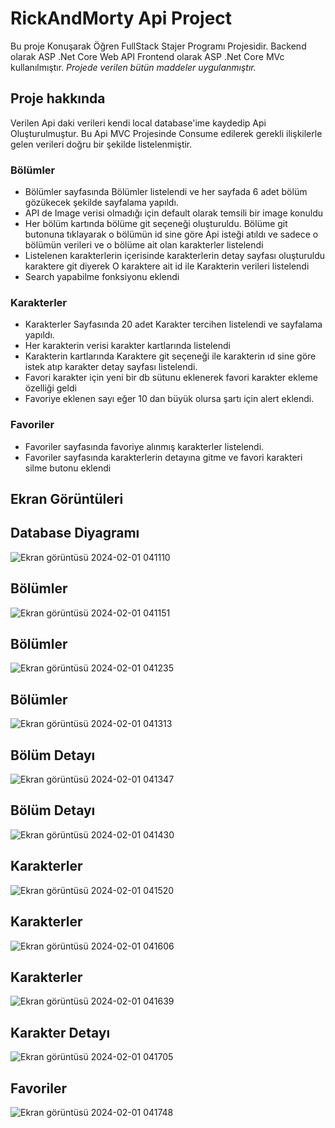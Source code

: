 # RickAndMorty Api Project
Bu proje Konuşarak Öğren FullStack Stajer Programı Projesidir.
Backend olarak ASP .Net Core Web API
Frontend olarak ASP .Net Core MVc kullanılmıştır.
*Projede verilen bütün maddeler uygulanmıştır.*

## Proje hakkında 
Verilen Api daki verileri kendi local database'ime kaydedip Api Oluşturulmuştur. Bu Api MVC Projesinde Consume edilerek gerekli ilişkilerle gelen verileri doğru bir şekilde listelenmiştir.
### Bölümler
* Bölümler sayfasında Bölümler listelendi ve her sayfada 6 adet bölüm gözükecek şekilde sayfalama yapıldı.
* API de Image verisi olmadığı için default olarak temsili bir image konuldu
* Her bölüm kartında bölüme git seçeneği oluşturuldu. Bölüme git butonuna tıklayarak o bölümün id sine göre Api isteği atıldı ve sadece o bölümün verileri ve o bölüme ait olan karakterler listelendi
* Listelenen karakterlerin içerisinde karakterlerin detay sayfası oluşturuldu karaktere git diyerek O karaktere ait id ile Karakterin verileri listelendi
* Search yapabilme fonksiyonu eklendi
### Karakterler
* Karakterler Sayfasında 20 adet Karakter tercihen listelendi ve sayfalama yapıldı.
* Her karakterin verisi karakter kartlarında listelendi
* Karakterin kartlarında Karaktere git seçeneği ile karakterin ıd sine göre istek atıp karakter detay sayfası listelendi.
* Favori karakter için yeni bir db sütunu eklenerek favori karakter ekleme özelliği geldi
* Favoriye eklenen sayı eğer 10 dan büyük olursa şartı için alert eklendi.
### Favoriler
* Favoriler sayfasında favoriye alınmış karakterler listelendi.
* Favoriler sayfasında karakterlerin detayına gitme ve favori karakteri silme butonu eklendi
## Ekran Görüntüleri
## Database Diyagramı
![Ekran görüntüsü 2024-02-01 041110](https://github.com/Aydinmfatih/RickAndMortyApi/assets/46519508/6e6cb19f-a632-4c9d-b8ef-5cdb70d9cc80)
## Bölümler
![Ekran görüntüsü 2024-02-01 041151](https://github.com/Aydinmfatih/RickAndMortyApi/assets/46519508/6d629c0e-578e-419a-bc25-6c80482ec37b)
## Bölümler
![Ekran görüntüsü 2024-02-01 041235](https://github.com/Aydinmfatih/RickAndMortyApi/assets/46519508/bfb99729-3604-45b5-b29d-68ced0b07c88)
## Bölümler
![Ekran görüntüsü 2024-02-01 041313](https://github.com/Aydinmfatih/RickAndMortyApi/assets/46519508/8d9a422c-eb01-4b31-a078-c46a1578b6ad)
## Bölüm Detayı
![Ekran görüntüsü 2024-02-01 041347](https://github.com/Aydinmfatih/RickAndMortyApi/assets/46519508/aa4b4448-b5bd-409e-9bd5-813607fbbc0e)
## Bölüm Detayı
![Ekran görüntüsü 2024-02-01 041430](https://github.com/Aydinmfatih/RickAndMortyApi/assets/46519508/a789841e-9c29-4d23-afec-a0d89db55fbe)
## Karakterler
![Ekran görüntüsü 2024-02-01 041520](https://github.com/Aydinmfatih/RickAndMortyApi/assets/46519508/eda1d819-8687-47a0-bb63-3354ff375d02)
## Karakterler
![Ekran görüntüsü 2024-02-01 041606](https://github.com/Aydinmfatih/RickAndMortyApi/assets/46519508/5771c414-7354-478f-ba54-09cbfcc863ee)
## Karakterler
![Ekran görüntüsü 2024-02-01 041639](https://github.com/Aydinmfatih/RickAndMortyApi/assets/46519508/c4859c53-d8d0-4650-939e-0bf8c0e39d24)
## Karakter Detayı
![Ekran görüntüsü 2024-02-01 041705](https://github.com/Aydinmfatih/RickAndMortyApi/assets/46519508/4d5627ae-fcf3-4c4a-b863-49f45c9eae9a)
## Favoriler
![Ekran görüntüsü 2024-02-01 041748](https://github.com/Aydinmfatih/RickAndMortyApi/assets/46519508/0d9be580-5beb-47b7-8c83-6eeafb1c8a71)

